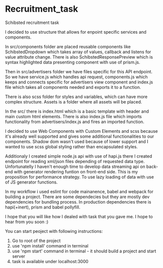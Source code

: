 # Recruitment_task
Schibsted recruitment task

I decided to use structure that allows for enpoint specific services and components.

In src/components folder are placed reusable components like SchibstedDropdown which takes array of values, callback and listens for value attribute change. There is also SchibstedResponsePreview which is syntax highlighted data presenting component with use of prism.js.

Then in src/advertisers folder we have files specific for this API endpoint. So we have service.js which handles api request, components.js which keeps and connects specific for advertisers view component and index.js file which takes all components needed and exports it to a function.

There is also scss folder for styles and variables, which can have more complex structure. Assets is a folder where all assets will be placed.

In the src/ there is index.html which is a basic template with header and main custom html elements. There is also index.js file which imports functionality from advertisers/index.js and fires an imported function.

I decided to use Web Components with Custom Elements and scss because it's already well supported and gives some additional functionalities to our components. Shadow dom wasn't used because of lower support and I wanted to use scss global styling rather than encapsulated styles.


Additionaly I created simple node.js api with use of hapi.js there I created endpoint for reading xml/json files depending of requested data type. Unfortunatelly I haven't enough time to develop data streaming api on back-end with generator rendering funtion on front-end side. This is my proposition for performance strategy. To use lazy loading of data with use of JS generator functions.

In my workflow i used eslint for code mainanence, babel and webpack for building a project. There are some dependecies but they are mostly dev dependencies for bundling process. In production dependencies there is hapi(+inert), prism and babel pollyfill.

I hope that you will like how I dealed with task that you gave me. 
I hope to hear from you soon :)

You can start peoject with following instructions:
1. Go to root of the project
2. use 'npm install' command in terminal
3. use 'npm start' command in terminal - it should build a project and start server
4. task is available under localhost:3000
